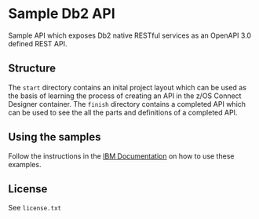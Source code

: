 # Sample Db2 API

Sample API which exposes Db2 native RESTful services as an OpenAPI 3.0 defined REST API.

## Structure

The `start` directory contains an inital project layout which can be used as the basis of learning the process of creating an API in the z/OS Connect Designer container. The `finish` directory contains a completed API which can be used to see the all the parts and definitions of a completed API.

## Using the samples

Follow the instructions in the [IBM Documentation](https://www.ibm.com/docs/en/zosconnect/beta?topic=tutorial-create-your-first-zos-connect-api) on how to use these examples.

## License

See `license.txt`
